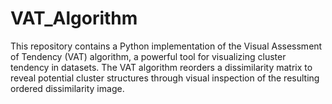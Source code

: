 # VAT_Algorithm
This repository contains a Python implementation of the Visual Assessment of Tendency (VAT) algorithm, a powerful tool for visualizing cluster tendency in datasets. The VAT algorithm reorders a dissimilarity matrix to reveal potential cluster structures through visual inspection of the resulting ordered dissimilarity image.
